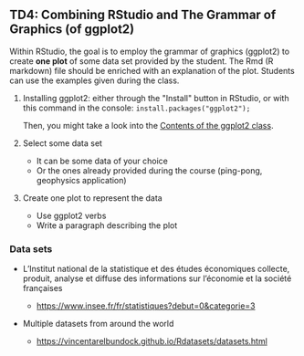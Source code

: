## TD4: Combining RStudio and The Grammar of Graphics (of ggplot2)

Within RStudio, the goal is to employ the grammar of graphics
(ggplot2) to create **one plot** of some data set provided by the
student. The Rmd (R markdown) file should be enriched with an
explanation of the plot. Students can use the examples given during
the class.

1. Installing ggplot2: either through the "Install" button in RStudio, or with this command in the console:
     `install.packages("ggplot2");`

   Then, you might take a look into the [Contents of the ggplot2 class](./TD4/TD4.Rmd).


2. Select some data set
   - It can be some data of your choice
   - Or the ones already provided during the course (ping-pong, geophysics application)

3. Create one plot to represent the data
   - Use ggplot2 verbs
   - Write a paragraph describing the plot

### Data sets

- L’Institut national de la statistique et des
  études économiques collecte, produit, analyse et diffuse des
  informations sur l’économie et la société françaises
  - https://www.insee.fr/fr/statistiques?debut=0&categorie=3

- Multiple datasets from around the world
  - https://vincentarelbundock.github.io/Rdatasets/datasets.html
